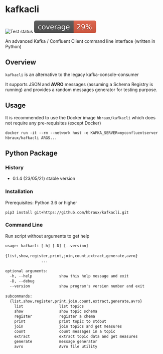 # kafkacli

![Test status](https://github.com/hbraux/kafkacli/workflows/build/badge.svg)
![Coverage](https://raw.githubusercontent.com/hbraux/kafkacli/master/coverage.svg)

An advanced Kafka / Confluent Client command line interface (written in Python)

## Overview

`kafkacli` is an alternative to the legacy kafka-console-consumer

It supports JSON and **AVRO** messages (assuming a Schema Registry is running) and provides a random messages generator
for testing purpose.

## Usage

It is recommended to use the Docker image `hbraux/kafkacli` which does not require any pre-requisites (except Docker)

```
docker run -it --rm --network host -e KAFKA_SERVER=myconfluentserver hbraux/kafkacli ARGS...
```

## Python Package

### History

* 0.1.4 (23/05/21) stable version 

### Installation

Prerequisites: Python 3.6 or higher

```
pip3 install git+https://github.com/hbraux/kafkacli.git
```

### Command Line

Run script without arguments to get help
```
usage: kafkacli [-h] [-D] [--version]
                {list,show,register,print,join,count,extract,generate,avro}
                ...

optional arguments:
  -h, --help            show this help message and exit
  -D, --debug
  --version             show program's version number and exit

subcommands:
  {list,show,register,print,join,count,extract,generate,avro}
    list                list topics
    show                show topic schema
    register            register a chema
    print               print topic to stdout
    join                join topics and get measures
    count               count messages in a topic
    extract             extract topic data and get measures
    generate            message generator
    avro                Avro file utility
```
